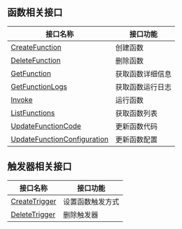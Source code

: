 ## 函数相关接口

| 接口名称 | 接口功能 |
|---------|---------|
| [CreateFunction](/document/api/583/18586) | 创建函数 |
| [DeleteFunction](/document/api/583/18585) | 删除函数 |
| [GetFunction](/document/api/583/18584) | 获取函数详细信息 |
| [GetFunctionLogs](/document/api/583/18583) | 获取函数运行日志 |
| [Invoke](/document/api/583/17243) | 运行函数 |
| [ListFunctions](/document/api/583/18582) | 获取函数列表 |
| [UpdateFunctionCode](/document/api/583/18581) | 更新函数代码 |
| [UpdateFunctionConfiguration](/document/api/583/18580) | 更新函数配置 |

## 触发器相关接口

| 接口名称 | 接口功能 |
|---------|---------|
| [CreateTrigger](/document/api/583/18589) | 设置函数触发方式 |
| [DeleteTrigger](/document/api/583/18588) | 删除触发器 |

